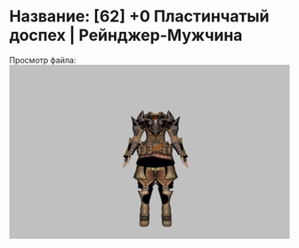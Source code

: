 # Название: [62] +0 Пластинчатый доспех | Рейнджер-Мужчина

Просмотр файла:
![p020004.png](p020004.png)